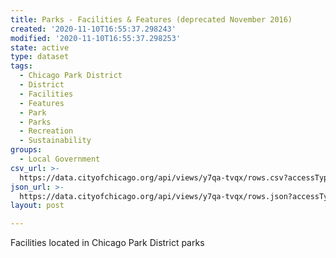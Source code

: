 ```yaml
---
title: Parks - Facilities & Features (deprecated November 2016)
created: '2020-11-10T16:55:37.298243'
modified: '2020-11-10T16:55:37.298253'
state: active
type: dataset
tags:
  - Chicago Park District
  - District
  - Facilities
  - Features
  - Park
  - Parks
  - Recreation
  - Sustainability
groups:
  - Local Government
csv_url: >-
  https://data.cityofchicago.org/api/views/y7qa-tvqx/rows.csv?accessType=DOWNLOAD
json_url: >-
  https://data.cityofchicago.org/api/views/y7qa-tvqx/rows.json?accessType=DOWNLOAD
layout: post

---
```

Facilities located in Chicago Park District parks
